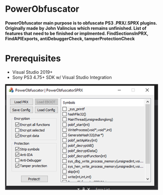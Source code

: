 # PowerObfuscator
#### PowerObfuscator main purpose is to obfuscate PS3 .PRX/.SPRX plugins. Originally made by John Valincius which remains unfinished. List of features that need to be finished or implmented. FindSectionsInPRX, FindAPIExports, antiDebuggerCheck, tamperProtectionCheck
 
# Prerequisites
- Visual Studio 2019+
- Sony PS3 4.75+ SDK w/ Visual Studio Integration

![Preview](https://github.com/TheRouletteBoi/PowerObfuscator/blob/master/Resources/Preview.png)
